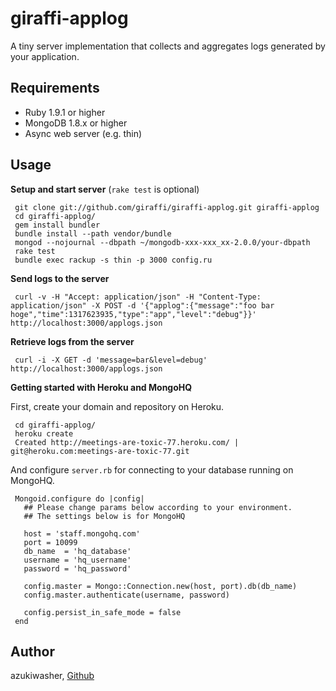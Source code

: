 giraffi-applog
============

A tiny server implementation that collects and aggregates logs generated by your application. 

Requirements
---------------

* Ruby 1.9.1 or higher
* MongoDB 1.8.x or higher
* Async web server (e.g. thin)

Usage
---------------

__Setup and start server__ (`rake test` is optional) 

     git clone git://github.com/giraffi/giraffi-applog.git giraffi-applog
     cd giraffi-applog/
     gem install bundler
     bundle install --path vendor/bundle
     mongod --nojournal --dbpath ~/mongodb-xxx-xxx_xx-2.0.0/your-dbpath
     rake test      
     bundle exec rackup -s thin -p 3000 config.ru

__Send logs to the server__

     curl -v -H "Accept: application/json" -H "Content-Type: application/json" -X POST -d '{"applog":{"message":"foo bar hoge","time":1317623935,"type":"app","level":"debug"}}' http://localhost:3000/applogs.json

__Retrieve logs from the server__

     curl -i -X GET -d 'message=bar&level=debug' http://localhost:3000/applogs.json

__Getting started with Heroku and MongoHQ__

First, create your domain and repository on Heroku.

     cd giraffi-applog/
     heroku create
     Created http://meetings-are-toxic-77.heroku.com/ | git@heroku.com:meetings-are-toxic-77.git

And configure `server.rb` for connecting to your database running on MongoHQ.

     Mongoid.configure do |config|
       ## Please change params below according to your environment.
       ## The settings below is for MongoHQ

       host = 'staff.mongohq.com'    
       port = 10099
       db_name  = 'hq_database'
       username = 'hq_username'
       password = 'hq_password'

       config.master = Mongo::Connection.new(host, port).db(db_name)
       config.master.authenticate(username, password)

       config.persist_in_safe_mode = false  
     end


Author
---------------
azukiwasher, [Github](https://github.com/azukiwasher)
